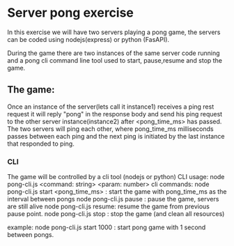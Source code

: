 Server pong exercise
====================
In this exercise we will have two servers playing a pong game,
the servers can be coded using nodejs(express) or python (FasAPI).

During the game there are two instances of the same server code running and a pong cli command line tool used to start,
pause,resume and stop the game.

## The game:
Once an instance of the server(lets call it instance1) receives a ping rest request it will reply
"pong" in the response body and send his ping request to the other server instance(instance2) after <pong_time_ms>
 has passed. The two servers will ping each other, where
  pong_time_ms milliseconds passes between each ping and the next ping is initiated by the last instance that responded to ping.

### CLI
The game will be controlled by a cli tool (nodejs or python)
CLI usage:
	node pong-cli.js <command: string> <param: number>
cli commands:
node pong-cli.js start <pong_time_ms> : start the game with pong_time_ms as the interval between pongs
node pong-cli.js pause  : pause the game, servers are still alive
node pong-cli.js resume: resume the game from previous pause point.
node pong-cli.js stop : stop the game (and clean all resources)

example:
node pong-cli.js start 1000 : start pong game with 1 second between pongs.
